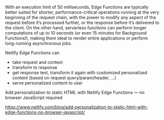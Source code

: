 With an execution limit of 50 milliseconds, Edge Functions are typically better suited for shorter, performance-critical operations running at the very beginning of the request chain, with the power to modify any aspect of the request before it’s processed further, or the response before it’s delivered to the client. On the other hand, serverless functions can perform longer computations of up to 10 seconds (or even 15 minutes for Background Functions!), making them ideal to render entire applications or perform long-running asynchronous jobs.


Netlify Edge Functions can 
* take request and context
* transform to response
* get response text, transform it again with customized personalized content (based on request query/param/header, ...)
* serve personalized content to user


Add personalization to static HTML with Netlify Edge Functions — no browser JavaScript required

https://www.netlify.com/blog/add-personalization-to-static-html-with-edge-functions-no-browser-javascript/

